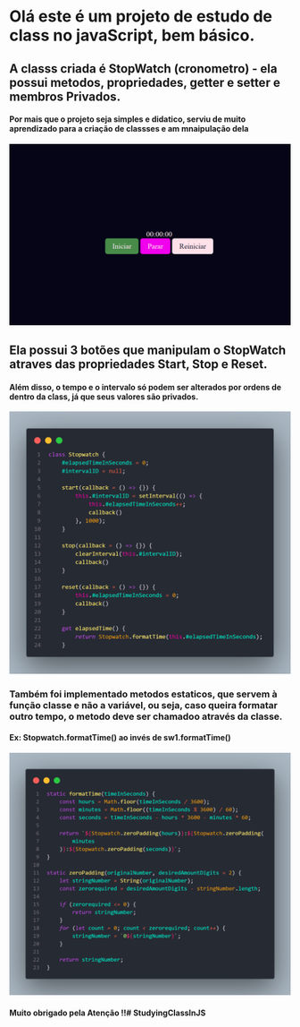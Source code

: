 # Olá este é um projeto de estudo de class no javaScript, bem básico.

## A classs criada é StopWatch (cronometro) - ela possui metodos, propriedades, getter e setter e membros Privados.

#### Por mais que o projeto seja simples e didatico, serviu de muito aprendizado para a criação de classses e am mnaipulação dela 

![alt Print da pág web](image.png)



## Ela possui 3 botões que manipulam o StopWatch atraves das propriedades Start, Stop e Reset. 
#### Além disso, o tempo e o intervalo só podem ser alterados por ordens de dentro da class, já que seus valores são privados.
![alt print do codigo com os metodos de start, stop e reset](code-1.png)

### Também foi implementado metodos estaticos, que servem à função classe e não a variável, ou seja, caso queira formatar outro tempo, o metodo deve ser chamadoo através da classe. 
#### Ex: Stopwatch.formatTime() ao invés de sw1.formatTime()
![alt print do código com dois metodos estaticos](code.png)

#### Muito obrigado pela Atenção !!#   S t u d y i n g C l a s s I n J S 
 
 